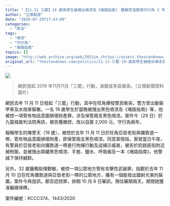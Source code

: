 ```yaml
---
title: "【11.11 三罷】19 歲男學生被搜出噴漆及《堵路指南》　獲撤控准簽保守行為 2 年"
author: "立場報道"
date: "2020-07-29T17:43:00"
categories:
  - "政治"
tags:
  - "噴漆"
  - "守行為"
  - "堵路指南"
topics: []
image: "http://web.archive.org/web/2021im_/https://assets.thestandnews.com/media/photos/75513468_10162639607270235_7346595006381031424_o_y1H0v.png"
original_url: "thestandnews.com/politics/11-11-三罷-19-歲男學生被搜出噴漆及-堵路指南-獲撤控准簽保守行為-2-年"
---
```

![](http://web.archive.org/web/2021im_/https://assets.thestandnews.com/media/photos/75513468_10162639607270235_7346595006381031424_o_y1H0v.png)
> 網民發起 2019 年11月11日「三罷」行動，演變成多區衝突。（立場新聞資料圖片）

網民去年 11 月 11 日發起「三罷」行動，其中在旺角爆發警民衝突，警方曾出動裝甲車及水炮車驅散。一名 19 歲學生於當晚被搜出黑色噴漆及《堵路指南》等，他被控一項管有物品意圖損壞財產罪，涉及保管兩支黑色噴漆。案件今（29 日）於九龍城裁判法院再訊，被告獲撤控，改以自簽 2,000 元、守行為兩年。

報稱學生的陳譽天（19 歲），被控於去年 11 月 11 日於旺角亞皆老街與彌敦道一帶，管有物品意圖損壞財產，即保管兩支黑色噴漆。同意案情指，案發當日午夜，有警員於亞皆老街向彌敦道一帶進行拘捕行動及追捕示威者，被告於奶路臣街附近被制服，並被搜出兩罐黑色噴漆、手套、鹽水、呼吸器及一本《堵路指南》，他警誡下保持緘默。

另外，32 歲醫務助理鄭敏，被控一項公眾地方管有攻擊性武器罪，指鄭於去年 11 月 10 日在旺角彌敦道與亞皆老街一帶的公眾地方，攜有一個能發出鐳射光束的裝置。案件今再提訊，鄭否認控罪，排期 10 月 8 日審訊，預估審期兩天，期間她獲准繼續保釋。

案件編號：KCCC374、1443/2020